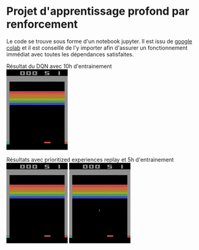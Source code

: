 # Projet d'apprentissage profond par renforcement

Le code se trouve sous forme d'un notebook jupyter. Il est issu de [google colab](https://colab.research.google.com) et il est conseillé de l'y importer afin d'assurer un fonctionnement immédiat avec toutes les dépendances satisfaites.


Résultat du DQN avec 10h d'entrainement  
![](breakout_simple_10h_training.gif)

Résultats avec prioritized experiences replay et 5h d'entrainement  
![](breakout_prioritized_replay_5h_training.gif)
![](breakout_prioritized_replay_5h_training_2.gif)

